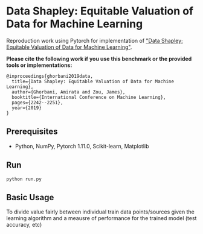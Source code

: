 Data Shapley: Equitable Valuation of Data for Machine Learning
=====================================

Reproduction work using Pytorch for implementation of  ["Data Shapley: Equitable Valuation of Data for Machine Learning"](https://arxiv.org/pdf/1904.02868.pdf).

**Please cite the following work if you use this benchmark or the provided tools or implementations:**

```
@inproceedings{ghorbani2019data,
  title={Data Shapley: Equitable Valuation of Data for Machine Learning},
  author={Ghorbani, Amirata and Zou, James},
  booktitle={International Conference on Machine Learning},
  pages={2242--2251},
  year={2019}
}
```

## Prerequisites

- Python, NumPy, Pytorch 1.11.0, Scikit-learn, Matplotlib

## Run
```angular2html
python run.py
```

## Basic Usage

To divide value fairly between individual train data points/sources given the learning algorithm and a meausre of performance for the trained model (test accuracy, etc)
